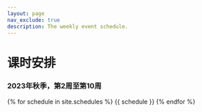 ```yaml
---
layout: page
nav_exclude: true
description: The weekly event schedule.
---
```


# 课时安排

### 2023年秋季，第2周至第10周

{% for schedule in site.schedules %}
{{ schedule }}
{% endfor %}
